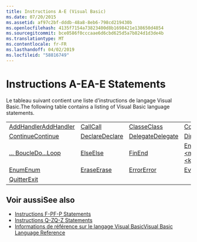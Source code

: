 ```yaml
---
title: Instructions A-E (Visual Basic)
ms.date: 07/20/2015
ms.assetid: af97c2bf-dddb-48a8-8eb6-798cd219430b
ms.openlocfilehash: 4135f7154a73823400d8b1698421e138650d4854
ms.sourcegitcommit: bce0586f0cccaae6d6cbd625d5a7b824d1d3de4b
ms.translationtype: MT
ms.contentlocale: fr-FR
ms.lasthandoff: 04/02/2019
ms.locfileid: "58816749"
---
```

# <a name="a-e-statements"></a><span data-ttu-id="52938-102">Instructions A-E</span><span class="sxs-lookup"><span data-stu-id="52938-102">A-E Statements</span></span>
<span data-ttu-id="52938-103">Le tableau suivant contient une liste d’instructions de langage Visual Basic.</span><span class="sxs-lookup"><span data-stu-id="52938-103">The following table contains a listing of Visual Basic language statements.</span></span>  
  
|||||  
|---|---|---|---|  
|[<span data-ttu-id="52938-104">AddHandler</span><span class="sxs-lookup"><span data-stu-id="52938-104">AddHandler</span></span>](../../../visual-basic/language-reference/statements/addhandler-statement.md)|[<span data-ttu-id="52938-105">Call</span><span class="sxs-lookup"><span data-stu-id="52938-105">Call</span></span>](../../../visual-basic/language-reference/statements/call-statement.md)|[<span data-ttu-id="52938-106">Classe</span><span class="sxs-lookup"><span data-stu-id="52938-106">Class</span></span>](../../../visual-basic/language-reference/statements/class-statement.md)|[<span data-ttu-id="52938-107">Const</span><span class="sxs-lookup"><span data-stu-id="52938-107">Const</span></span>](../../../visual-basic/language-reference/statements/const-statement.md)|  
|[<span data-ttu-id="52938-108">Continue</span><span class="sxs-lookup"><span data-stu-id="52938-108">Continue</span></span>](../../../visual-basic/language-reference/statements/continue-statement.md)|[<span data-ttu-id="52938-109">Declare</span><span class="sxs-lookup"><span data-stu-id="52938-109">Declare</span></span>](../../../visual-basic/language-reference/statements/declare-statement.md)|[<span data-ttu-id="52938-110">Delegate</span><span class="sxs-lookup"><span data-stu-id="52938-110">Delegate</span></span>](../../../visual-basic/language-reference/statements/delegate-statement.md)|[<span data-ttu-id="52938-111">Dim</span><span class="sxs-lookup"><span data-stu-id="52938-111">Dim</span></span>](../../../visual-basic/language-reference/statements/dim-statement.md)|  
|[<span data-ttu-id="52938-112">... Boucle</span><span class="sxs-lookup"><span data-stu-id="52938-112">Do...Loop</span></span>](../../../visual-basic/language-reference/statements/do-loop-statement.md)|[<span data-ttu-id="52938-113">Else</span><span class="sxs-lookup"><span data-stu-id="52938-113">Else</span></span>](../../../visual-basic/language-reference/statements/else-statement.md)|[<span data-ttu-id="52938-114">Fin</span><span class="sxs-lookup"><span data-stu-id="52938-114">End</span></span>](../../../visual-basic/language-reference/statements/end-statement.md)|[<span data-ttu-id="52938-115">End \<mot clé></span><span class="sxs-lookup"><span data-stu-id="52938-115">End \<keyword></span></span>](../../../visual-basic/language-reference/statements/end-keyword-statement.md)|  
|[<span data-ttu-id="52938-116">Enum</span><span class="sxs-lookup"><span data-stu-id="52938-116">Enum</span></span>](../../../visual-basic/language-reference/statements/enum-statement.md)|[<span data-ttu-id="52938-117">Erase</span><span class="sxs-lookup"><span data-stu-id="52938-117">Erase</span></span>](../../../visual-basic/language-reference/statements/erase-statement.md)|[<span data-ttu-id="52938-118">Error</span><span class="sxs-lookup"><span data-stu-id="52938-118">Error</span></span>](../../../visual-basic/language-reference/statements/error-statement.md)|[<span data-ttu-id="52938-119">Event</span><span class="sxs-lookup"><span data-stu-id="52938-119">Event</span></span>](../../../visual-basic/language-reference/statements/event-statement.md)|  
|[<span data-ttu-id="52938-120">Quitter</span><span class="sxs-lookup"><span data-stu-id="52938-120">Exit</span></span>](../../../visual-basic/language-reference/statements/exit-statement.md)||||  
  
## <a name="see-also"></a><span data-ttu-id="52938-121">Voir aussi</span><span class="sxs-lookup"><span data-stu-id="52938-121">See also</span></span>

- [<span data-ttu-id="52938-122">Instructions F-P</span><span class="sxs-lookup"><span data-stu-id="52938-122">F-P Statements</span></span>](../../../visual-basic/language-reference/statements/f-p-statements.md)
- [<span data-ttu-id="52938-123">Instructions Q-Z</span><span class="sxs-lookup"><span data-stu-id="52938-123">Q-Z Statements</span></span>](../../../visual-basic/language-reference/statements/q-z-statements.md)
- [<span data-ttu-id="52938-124">Informations de référence sur le langage Visual Basic</span><span class="sxs-lookup"><span data-stu-id="52938-124">Visual Basic Language Reference</span></span>](../../../visual-basic/language-reference/index.md)
